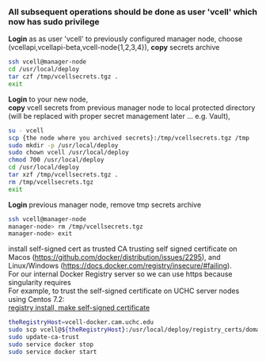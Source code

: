 ### All subsequent operations should be done as user 'vcell' which now has sudo privilege

**Login** as as user 'vcell' to previously configured manager node, choose (vcellapi,vcellapi-beta,vcell-node{1,2,3,4}), **copy** secrets archive

```bash
ssh vcell@manager-node
cd /usr/local/deploy
tar czf /tmp/vcellsecrets.tgz .
exit
```

**Login** to your new node,  
**copy** vcell secrets from previous manager node to local protected directory (will be replaced with proper secret management later ... e.g. Vault),  

```bash
su - vcell
scp {the node where you archived secrets}:/tmp/vcellsecrets.tgz /tmp
sudo mkdir -p /usr/local/deploy
sudo chown vcell /usr/local/deploy
chmod 700 /usr/local/deploy
cd /usr/local/deploy
tar xzf /tmp/vcellsecrets.tgz .
rm /tmp/vcellsecrets.tgz
exit
```

**Login** previous manager node, remove tmp secrets archive

```bash
ssh vcell@manager-node
manager-node> rm /tmp/vcellsecrets.tgz
manager-node> exit
```

install self-signed cert as trusted CA trusting self signed certificate on Macos (https://github.com/docker/distribution/issues/2295), and Linux/Windows (https://docs.docker.com/registry/insecure/#failing).  
For our internal Docker Registry server so we can use https because singularity requires  
For example, to trust the self-signed certificate on UCHC server nodes using Centos 7.2:  
[registry install, make self-signed certificate](../build/README_Registry.md)  

```bash
theRegistryHost=vcell-docker.cam.uchc.edu
sudo scp vcell@${theRegistryHost}:/usr/local/deploy/registry_certs/domain.cert /etc/pki/ca-trust/source/anchors/${theRegistryHost}.crt
sudo update-ca-trust
sudo service docker stop
sudo service docker start
```

